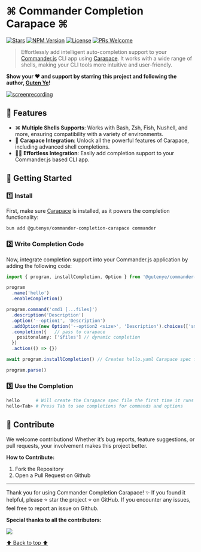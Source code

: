 # ⌘ Commander Completion Carapace ⌘

[![Stars](https://img.shields.io/github/stars/gutenye/commander-completion-carapace?style=social)](https://github.com/gutenye/commander-completion-carapace) [![NPM Version](https://img.shields.io/npm/v/@gutenye/commander-completion-carapace)](https://www.npmjs.com/package/@gutenye/commander-completion-carapace) [![License](https://img.shields.io/github/license/gutenye/commander-completion-carapace?color=blue)](https://github.com/gutenye/commander-completion-carapace/blob/main/LICENSE) [![PRs Welcome](https://img.shields.io/badge/PRs-welcome-blue)](https://github.com/gutenye/commander-completion-carapace#-contribute)

> Effortlessly add intelligent auto-completion support to your [Commander.js](https://github.com/tj/commander.js) CLI app using [Carapace](https://github.com/carapace-sh/carapace-bin). 
> It works with a wide range of shells, making your CLI tools more intuitive and user-friendly.

**Show your ❤️ and support by starring this project and following the author, [Guten Ye](https://github.com/gutenye)!**

[![screenrecording](https://asciinema.org/a/GyJv0xAaZqGp9k1TFNcnaiB9y.svg)](https://asciinema.org/a/GyJv0xAaZqGp9k1TFNcnaiB9y)

## 🌟 Features

- ⌘ **Multiple Shells Supports**: Works with Bash, Zsh, Fish, Nushell, and more, ensuring compatibility with a variety of environments.
- 🔗 **Carapace Integration**: Unlock all the powerful features of Carapace, including advanced shell completions.
- 🧑‍💻 **Effortless Integration**: Easily add completion support to your Commander.js based CLI app.

## 🚀 Getting Started

### 1️⃣ Install 

First, make sure [Carapace](https://github.com/carapace-sh/carapace-bin) is installed, as it powers the completion functionality:

```sh
bun add @gutenye/commander-completion-carapace commander
```

### 2️⃣ Write Completion Code

Now, integrate completion support into your Commander.js application by adding the following code:

```ts
import { program, installCompletion, Option } from '@gutenye/commander-completion-carapace'

program
  .name('hello')
  .enableCompletion()

program.command('cmd1 [...files]')
  .description('Description')
  .option('--option1', 'Description')
  .addOption(new Option('--option2 <size>', 'Description').choices(['small', 'medium']))
  .completion({   // pass to carapace 
    positonalany: ['$files'] // dynamic completion
  })
  .action(() => {})

await program.installCompletion() // Creates hello.yaml Carapace spec file

program.parse()
```

### 3️⃣ Use the Completion

```sh
hello      # Will create the Carapace spec file the first time it runs
hello<Tab> # Press Tab to see completions for commands and options
```

## 🤝 Contribute

We welcome contributions! Whether it’s bug reports, feature suggestions, or pull requests, your involvement makes this project better.

**How to Contribute:**

1. Fork the Repository
2. Open a Pull Request on Github

---

Thank you for using Commander Completion Carapace! ✨ If you found it helpful, please ⭐️ star the project ️️⭐ on GitHub. If you encounter any issues, feel free to report an issue on Github.

**Special thanks to all the contributors:**

[![](https://contrib.rocks/image?repo=gutenye/commander-completion-carapace)](https://github.com/gutenye/commander-completion-carapace/graphs/contributors)

[⬆ Back to top ⬆](#readme)